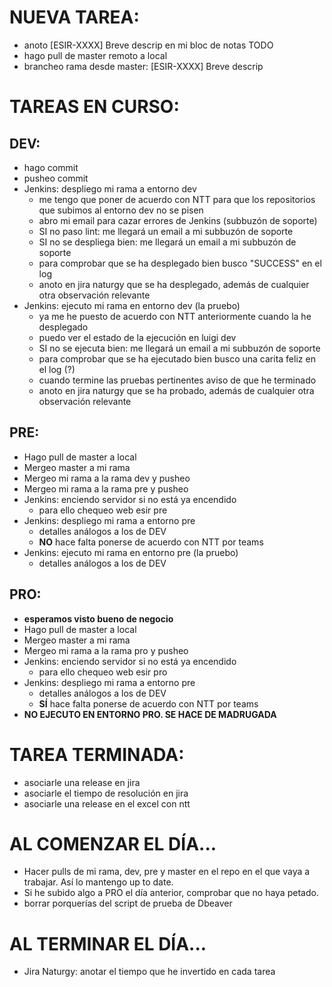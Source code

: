 # NUEVA TAREA:
- anoto [ESIR-XXXX] Breve descrip en mi bloc de notas TODO
- hago pull de master remoto a local
- brancheo rama desde master: [ESIR-XXXX] Breve descrip

# TAREAS EN CURSO:

## DEV:
- hago commit
- pusheo commit
- Jenkins: despliego mi rama a entorno dev
	- me tengo que poner de acuerdo con NTT para que los repositorios que subimos al entorno dev no se pisen
	- abro mi email para cazar errores de Jenkins (subbuzón de soporte)
	- SI no paso lint: me llegará un email a mi subbuzón de soporte
	- SI no se despliega bien: me llegará un email a mi subbuzón de soporte
	- para comprobar que se ha desplegado bien busco "SUCCESS" en el log
	- anoto en jira naturgy que se ha desplegado, además de cualquier otra observación relevante
- Jenkins: ejecuto mi rama en entorno dev (la pruebo)
	- ya me he puesto de acuerdo con NTT anteriormente cuando la he desplegado
	- puedo ver el estado de la ejecución en luigi dev
	- SI no se ejecuta bien: me llegará un email a mi subbuzón de soporte
	- para comprobar que se ha ejecutado bien busco una carita feliz en el log (?)
	- cuando termine las pruebas pertinentes aviso de que he terminado
	- anoto en jira naturgy que se ha probado, además de cualquier otra observación relevante

## PRE:
- Hago pull de master a local
- Mergeo master a mi rama
- Mergeo mi rama a la rama dev y pusheo
- Mergeo mi rama a la rama pre y pusheo
- Jenkins: enciendo servidor si no está ya encendido
	- para ello chequeo web esir pre
- Jenkins: despliego mi rama a entorno pre
	- detalles análogos a los de DEV
	- **NO** hace falta ponerse de acuerdo con NTT por teams
- Jenkins: ejecuto mi rama en entorno pre (la pruebo)
	- detalles análogos a los de DEV

## PRO:
- **esperamos visto bueno de negocio**
- Hago pull de master a local
- Mergeo master a mi rama
- Mergeo mi rama a la rama pro y pusheo
- Jenkins: enciendo servidor si no está ya encendido
	- para ello chequeo web esir pro
- Jenkins: despliego mi rama a entorno pre
	- detalles análogos a los de DEV
	- **SÍ** hace falta ponerse de acuerdo con NTT por teams
- **NO EJECUTO EN ENTORNO PRO. SE HACE DE MADRUGADA**

# TAREA TERMINADA:
- asociarle una release en jira
- asociarle el tiempo de resolución en jira
- asociarle una release en el excel con ntt

# AL COMENZAR EL DÍA...
- Hacer pulls de mi rama, dev, pre y master en el repo en el que vaya a trabajar. Así lo mantengo up to date.
- Si he subido algo a PRO el día anterior, comprobar que no haya petado.
- borrar porquerías del script de prueba de Dbeaver

# AL TERMINAR EL DÍA...
- Jira Naturgy: anotar el tiempo que he invertido en cada tarea
    
